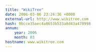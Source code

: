```yaml
---
title: "WikiTree"
date: 2006-03-06 23:24:36 +0000
external-url: http://www.wikitree.com
hash: 9bcce35aec4a8653b533a8d43a470998
annum:
    year: 2006
    month: 03
hostname: www.wikitree.com
---
```



